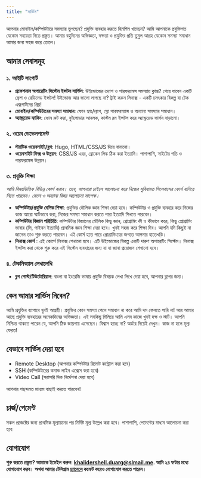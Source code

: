 ```yaml
---
title: "সার্ভিস"
---
```

আপনার মোবাইল/কম্পিউটারে সমস্যায় ভুগছেন? প্রযুক্তি ব্যবহার করতে হিমশিম খাচ্ছেন?  আমি আপনাকে প্রযুক্তিগত যেকোন সহায়তা দিতে প্রস্তুত। আমার বহুদিনের অভিজ্ঞতা, দক্ষতা ও প্রযুক্তির প্রতি তুমুল আগ্রহ যেকোন সমস্যা সমাধান আমার জন্য সহজ করে তোলে।

## **আমার সেবাসমূহ**  
### **১. আইটি সাপোর্ট**  
- **প্রফেশনাল অপারেটিং সিস্টেম ইন্সটল সার্ভিস**: উইন্ডোজের ক্র্যাশ ও পারফরমেন্স সমস্যায় ক্লান্ত? পেয়ে যাবেন একটি ফ্রেশ ও রেডিমেড ইন্সটল! উইন্ডোজ আর ভালো লাগছে না? ট্রাই করুন লিনাক্স - একটি চমৎকার বিকল্প যা টেক এক্সপার্টদের প্রিয়!
- **মোবাইল/কম্পিউটারের সমস্যা সমাধান**: ফোন হ্যাং/ল্যাগ, স্লো পারফরম্যান্স ও অন্যান্য সমস্যার সমাধান। 
- **অ্যান্ড্রয়েড হ্যাকিং**: ফোন রুট করা, বুটলোডার আনলক, কাস্টম রম ইন্সটল করে অ্যান্ড্রয়েড ভার্সন বাড়ানো।

### **২. ওয়েব ডেভেলপমেন্ট**  
- **স্ট্যাটিক ওয়েবসাইট/ব্লগ**: Hugo, HTML/CSS/JS দিয়ে বানানো।
- **ওয়েবসাইট ফিক্স ও উন্নয়ন**: CSS/JS এরর, ব্রোকেন লিঙ্ক ঠিক করা ইত্যাদি। পাশাপাশি, সাইটের গতি ও পারফরমেন্স উন্নয়ন। 

### **৩. প্রযুক্তি শিক্ষা**
_আমি বিষয়ভিত্তিক বিভিন্ন কোর্স করাব। তবে, আপনারা চাইলে আলোচনা করে নিজের সুবিধামত সিলেবাসের কোর্স বানিয়ে নিতে পারবেন। বেতন ও অন্যান্য বিষয় আলোচনা সাপেক্ষ।_

- **কম্পিউটার/প্রযুক্তি বেসিক শিক্ষা**: প্রযুক্তির মৌলিক জ্ঞান শিক্ষা দেয়া হবে। কম্পিউটার ও প্রযুক্তি ব্যবহার করে নিজের কাজ আরো স্মার্টভাবে করা, নিজের সমস্যা সমাধান করতে পারা ইত্যাদি শিখতে পারবেন।
- **কম্পিউটার বিজ্ঞান পরিচিতি**: কম্পিউটার বিজ্ঞানের মৌলিক কিছু জ্ঞান, প্রোগ্রামিং কী ও কীভাবে করে, কিছু প্রোগ্রামিং ভাষার (সি, পাইথন ইত্যাদি) প্রাথমিক জ্ঞান শিক্ষা দেয়া হবে। খুবই সহজ করে শিক্ষা দিব। আপনি যদি কিছুই না জানেন তাও শুরু করতে পারবেন। এই কোর্স হতে পারে প্রোগ্রামিংয়ের জগতে আপনার হাতেখড়ি।
- **লিনাক্স  কোর্স** : এই কোর্সে লিনাক্স শেখানো হবে। এটি উইন্ডোজের বিকল্প একটি দারুণ অপারেটিং সিস্টেম। লিনাক্স ইন্সটল করা থেকে শুরু করে এই সিস্টেম ব্যবহারের জন্য যা যা জানা প্রয়োজন শেখানো হবে। 

### **৪. টেকনিক্যাল লেখালেখি**  
- **ব্লগ পোস্ট/টিউটোরিয়াল**: বাংলা বা ইংরেজি ভাষায় প্রযুক্তি বিষয়ক লেখা লিখে দেয়া হবে, আপনার ব্লগের জন্য।

## কেন আমার সার্ভিস নিবেন?
আমি প্রযুক্তির ব্যাপারে খুবই আগ্রহী। প্রযুক্তির কোন সমস্যা পেলে সমাধান না করে আমি দম ফেলতে পারি না! আর আমার আছে প্রযুক্তি ব্যবহারের অনেকদিনের অভিজ্ঞতা। এই সবকিছু মিলিয়ে আমি এসব কাজে খুবই দক্ষ ও স্মার্ট। আপনি নিশ্চিন্ত থাকতে পারেন যে, আপনি ঠিক জায়গায় এসেছেন। বিশ্বাস হচ্ছে না? অর্ডার দিয়েই দেখুন। কাজ না হলে মূল্য ফেরত!

## যেভাবে সার্ভিস দেয়া হবে
- Remote Desktop (আপনার কম্পিউটার রিমোট কন্ট্রোল করা হবে)
- SSH (কম্পিউটারের কমান্ড লাইন এক্সেস করা হবে)
- Video Call (সরাসরি দিক নির্দেশনা দেয়া হবে)

আপনার পছন্দমত মাধ্যম বাছাই করতে পারবেন!

## চার্জ/পেমেন্ট
সকল প্রজেক্টের জন্য প্রাথমিক মূল্যায়নের পর নির্দিষ্ট মূল্য উল্লেখ করা হবে। পাশাপাশি, পেমেন্টের মাধ্যম আলোচনা করা হবে

## যোগাযোগ
__শুরু করতে প্রস্তুত? আমাকে ইমেইল করুন: [khalidershell.duarg@slmail.me](mailto:khalidershell.duarg@slmail.me). আমি ২৪ ঘণ্টার মধ্যে যোগাযোগ করব। অথবা আমার টেলিগ্রাম [চ্যানেলে](https://t.me/khalidershell) কমেন্ট করেও যোগাযোগ করতে পারেন।__